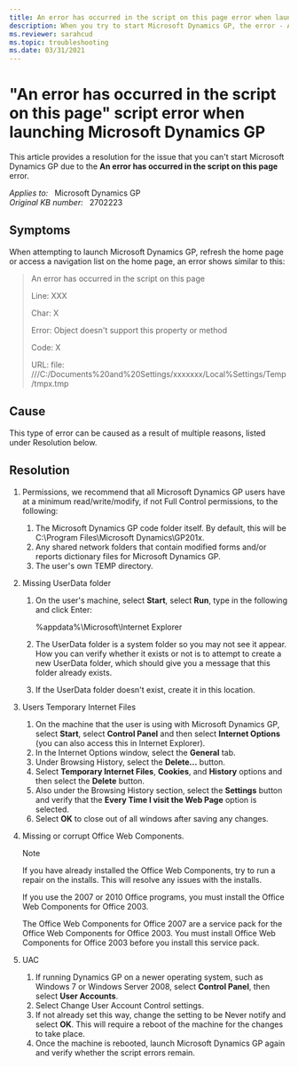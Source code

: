 ```yaml
---
title: An error has occurred in the script on this page error when launching
description: When you try to start Microsoft Dynamics GP, the error - An error has occurred in the script on this page occurs. Provides a resolution.
ms.reviewer: sarahcud
ms.topic: troubleshooting
ms.date: 03/31/2021
---
```

# "An error has occurred in the script on this page" script error when launching Microsoft Dynamics GP

This article provides a resolution for the issue that you can't start Microsoft Dynamics GP due to the **An error has occurred in the script on this page** error.

_Applies to:_ &nbsp; Microsoft Dynamics GP  
_Original KB number:_ &nbsp; 2702223

## Symptoms

When attempting to launch Microsoft Dynamics GP, refresh the home page or access a navigation list on the home page, an error shows similar to this:

> An error has occurred in the script on this page
>
> Line: XXX
>
> Char: X
>
> Error: Object doesn't support this property or method
>
> Code: X
>
> URL: file: ///C:/Documents%20and%20Settings/xxxxxxx/Local%Settings/Temp/tmpx.tmp

## Cause

This type of error can be caused as a result of multiple reasons, listed under Resolution below.

## Resolution

1. Permissions, we recommend that all Microsoft Dynamics GP users have at a minimum read/write/modify, if not Full Control permissions, to the following:

    1. The Microsoft Dynamics GP code folder itself. By default, this will be C:\Program Files\Microsoft Dynamics\GP201x.
    2. Any shared network folders that contain modified forms and/or reports dictionary files for Microsoft Dynamics GP.
    3. The user's own TEMP directory.

2. Missing UserData folder

    1. On the user's machine, select **Start**, select **Run**, type in the following and click Enter:

       %appdata%\Microsoft\Internet Explorer

    2. The UserData folder is a system folder so you may not see it appear. How you can verify whether it exists or not is to attempt to create a new UserData folder, which should give you a message that this folder already exists.
    3. If the UserData folder doesn't exist, create it in this location.

3. Users Temporary Internet Files

    1. On the machine that the user is using with Microsoft Dynamics GP, select **Start**, select **Control Panel** and then select **Internet Options** (you can also access this in Internet Explorer).
    2. In the Internet Options window, select the **General** tab.
    3. Under Browsing History, select the **Delete...** button.
    4. Select **Temporary Internet Files**, **Cookies**, and **History** options and then select the **Delete** button.
    5. Also under the Browsing History section, select the **Settings** button and verify that the **Every Time I visit the Web Page** option is selected.
    6. Select **OK** to close out of all windows after saving any changes.

4. Missing or corrupt Office Web Components.

    > [!NOTE]
    > If you have already installed the Office Web Components, try to run a repair on the installs. This will resolve any issues with the installs.

    If you use the 2007 or 2010 Office programs, you must install the Office Web Components for Office 2003.

    The Office Web Components for Office 2007 are a service pack for the Office Web Components for Office 2003. You must install Office Web Components for Office 2003 before you install this service pack.

5. UAC

    1. If running Dynamics GP on a newer operating system, such as Windows 7 or Windows Server 2008, select **Control Panel**, then select **User Accounts**.
    2. Select Change User Account Control settings.
    3. If not already set this way, change the setting to be Never notify and select **OK**. This will require a reboot of the machine for the changes to take place.
    4. Once the machine is rebooted, launch Microsoft Dynamics GP again and verify whether the script errors remain.
